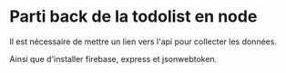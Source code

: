  # Parti back de la todolist en node 

 Il est nécessaire de mettre un lien vers l'api pour collecter les données.

 Ainsi que d'installer firebase, express et jsonwebtoken.